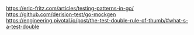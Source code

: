 https://eric-fritz.com/articles/testing-patterns-in-go/
https://github.com/derision-test/go-mockgen
https://engineering.pivotal.io/post/the-test-double-rule-of-thumb/#what-s-a-test-double
